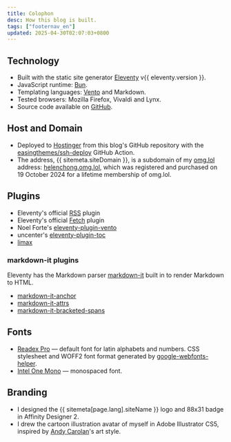 ```yaml
---
title: Colophon
desc: How this blog is built.
tags: ["footernav_en"]
updated: 2025-04-30T02:07:03+0800
---
```


## Technology
* Built with the static site generator [Eleventy](https://www.11ty.dev/) v{{ eleventy.version }}.
* JavaScript runtime: [Bun](https://bun.sh).
* Templating languages: [Vento](https://vento.js.org/) and Markdown.
* Tested browsers: Mozilla Firefox, Vivaldi and Lynx.
* Source code available on [GitHub](https://github.com/helenclx/helenchong-blog).

## Host and Domain
* Deployed to [Hostinger](https://www.hostinger.my/) from this blog's GitHub repository with the [easingthemes/ssh-deploy](easingthemes/ssh-deploy) GitHub Action.
* The address, {{ sitemeta.siteDomain }}, is a subdomain of my [omg.lol](https://home.omg.lol/) address: [helenchong.omg.lol](https://helenchong.omg.lol/), which was registered and purchased on 19 October 2024 for a lifetime membership of omg.lol.

## Plugins
* Eleventy's official [RSS](https://www.11ty.dev/docs/plugins/rss/) plugin
* Eleventy's official [Fetch](https://www.11ty.dev/docs/plugins/fetch/) plugin
* Noel Forte's [eleventy-plugin-vento](https://github.com/noelforte/eleventy-plugin-vento)
* uncenter's [eleventy-plugin-toc](https://www.npmjs.com/package/@uncenter/eleventy-plugin-toc)
* [limax](https://www.npmjs.com/package/limax)

### markdown-it plugins
Eleventy has the Markdown parser [markdown-it](https://www.npmjs.com/package/markdown-it) built in to render Markdown to HTML.
* [markdown-it-anchor](https://www.npmjs.com/package/markdown-it-anchor)
* [markdown-it-attrs](https://www.npmjs.com/package/markdown-it-attrs)
* [markdown-it-bracketed-spans](https://www.npmjs.com/package/markdown-it-bracketed-spans)

## Fonts
* [Readex Pro](https://fonts.google.com/specimen/Readex+Pro) — default font for latin alphabets and numbers. CSS stylesheet and WOFF2 font format generated by [google-webfonts-helper](https://gwfh.mranftl.com/fonts).
* [Intel One Mono](https://www.intel.com/content/www/us/en/company-overview/one-monospace-font.html) — monospaced font.

## Branding

* I designed the {{ sitemeta[page.lang].siteName }} logo and 88x31 badge in Affinity Designer 2.
* I drew the cartoon illustration avatar of myself in Adobe Illustrator CS5, inspired by [Andy Carolan](https://www.andycarolan.com/)'s art style.
